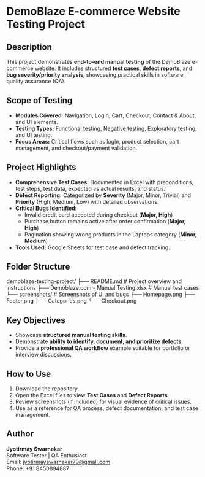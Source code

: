 # DemoBlaze E-commerce Website Testing Project

## Description
This project demonstrates **end-to-end manual testing** of the DemoBlaze e-commerce website. It includes structured **test cases**, **defect reports**, and **bug severity/priority analysis**, showcasing practical skills in software quality assurance (QA).

## Scope of Testing
- **Modules Covered:** Navigation, Login, Cart, Checkout, Contact & About, and UI elements.
- **Testing Types:** Functional testing, Negative testing, Exploratory testing, and UI testing.
- **Focus Areas:** Critical flows such as login, product selection, cart management, and checkout/payment validation.

## Project Highlights
- **Comprehensive Test Cases:** Documented in Excel with preconditions, test steps, test data, expected vs actual results, and status.
- **Defect Reporting:** Categorized by **Severity** (Major, Minor, Trivial) and **Priority** (High, Medium, Low) with detailed observations.
- **Critical Bugs Identified:**
  - Invalid credit card accepted during checkout (**Major, High**)
  - Purchase button remains active after order confirmation (**Major, High**)
  - Pagination showing wrong products in the Laptops category (**Minor, Medium**)
- **Tools Used:** Google Sheets for test case and defect tracking.

## Folder Structure
demoblaze-testing-project/
├── README.md             # Project overview and instructions
├── Demoblaze.com - Manual Testing.xlsx   # Manual test cases
└── screenshots/          # Screenshots of UI and bugs
    ├── Homepage.png
    ├── Footer.png
    ├── Categories.png
    └── Checkout.png


## Key Objectives
- Showcase **structured manual testing skills**.
- Demonstrate **ability to identify, document, and prioritize defects**.
- Provide a **professional QA workflow** example suitable for portfolio or interview discussions.

## How to Use
1. Download the repository.
2. Open the Excel files to view **Test Cases** and **Defect Reports**.
3. Review screenshots (if included) for visual evidence of critical issues.
4. Use as a reference for QA process, defect documentation, and test case management.

## Author
**Jyotirmay Swarnakar**  
Software Tester | QA Enthusiast  
Email: jyotirmayswarnakar79@gmail.com  
Phone: +91 8450894887

